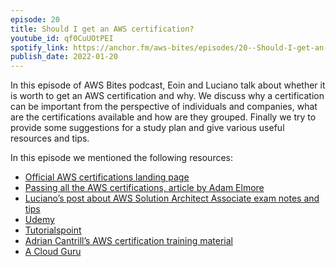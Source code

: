```yaml
---
episode: 20
title: Should I get an AWS certification?
youtube_id: qf0CuUOtPEI
spotify_link: https://anchor.fm/aws-bites/episodes/20--Should-I-get-an-AWS-certification-e1d4j31
publish_date: 2022-01-20
---
```


In this episode of AWS Bites podcast, Eoin and Luciano talk about whether it is worth to get an AWS certification and why. We discuss why a certification can be important from the perspective of individuals and companies, what are the certifications available and how are they grouped. Finally we try to provide some suggestions for a study plan and give various useful resources and tips.

In this episode we mentioned the following resources:
  - [Official AWS certifications landing page](https://aws.amazon.com/certification/)
  - [Passing all the AWS certifications, article by Adam Elmore](https://adamelmore.medium.com/descent-into-cloud-madness-12-aws-certifications-in-6-weeks-965de12c626d)  
  - [Luciano’s post about AWS Solution Architect Associate exam notes and tips](https://loige.co/aws-solution-architect-associate-exam-notes-tips)
  - [Udemy](https://udemy.com)
  - [Tutorialspoint](https://www.tutorialspoint.com)
  - [Adrian Cantrill’s AWS certification training material](https://cantrill.io)
  - [A Cloud Guru](https://acloudguru.com)